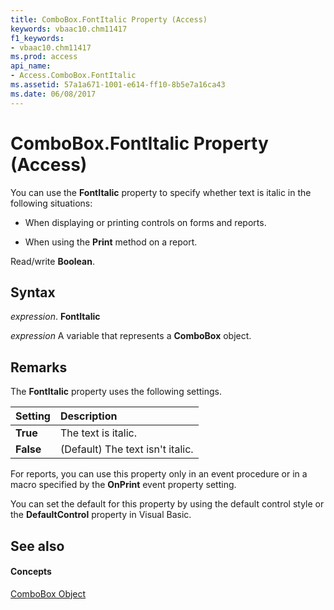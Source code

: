 ```yaml
---
title: ComboBox.FontItalic Property (Access)
keywords: vbaac10.chm11417
f1_keywords:
- vbaac10.chm11417
ms.prod: access
api_name:
- Access.ComboBox.FontItalic
ms.assetid: 57a1a671-1001-e614-ff10-8b5e7a16ca43
ms.date: 06/08/2017
---
```



# ComboBox.FontItalic Property (Access)

You can use the **FontItalic** property to specify whether text is italic in the following situations:


- When displaying or printing controls on forms and reports.
    
- When using the **Print** method on a report.
    

 Read/write **Boolean**.


## Syntax

 _expression_. **FontItalic**

 _expression_ A variable that represents a **ComboBox** object.


## Remarks

The **FontItalic** property uses the following settings.



|**Setting**|**Description**|
|:-----|:-----|
|**True**|The text is italic.|
|**False**|(Default) The text isn't italic.|
For reports, you can use this property only in an event procedure or in a macro specified by the **OnPrint** event property setting.

You can set the default for this property by using the default control style or the **DefaultControl** property in Visual Basic.


## See also


#### Concepts


[ComboBox Object](combobox-object-access.md)

